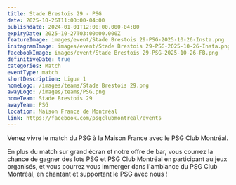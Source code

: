 ```yaml
---
title: Stade Brestois 29 - PSG
date: 2025-10-26T11:00:00-04:00
publishdate: 2024-01-01T12:00:00.000-04:00
expiryDate: 2025-10-27T03:00:00.000Z
featureImage: images/event/Stade Brestois 29-PSG-2025-10-26-Insta.png
instagramImage: images/event/Stade Brestois 29-PSG-2025-10-26-Insta.png
facebookImage: images/event/Stade Brestois 29-PSG-2025-10-26-FB.png
definitiveDate: true
categories: Match
eventType: match
shortDescription: Ligue 1
homeLogo: /images/teams/Stade Brestois 29.png
awayLogo: /images/teams/PSG.png
homeTeam: Stade Brestois 29
awayTeam: PSG
location: Maison France de Montréal
link: https://facebook.com/psgclubmontreal/events
---
```


Venez vivre le match du PSG à la Maison France avec le PSG Club Montréal.

En plus du match sur grand écran et notre offre de bar, vous courrez la chance de gagner des lots PSG et PSG Club Montréal en participant au jeux organisés, et vous pourrez vous immerger dans l'ambiance du PSG Club Montréal, en chantant et supportant le PSG avec nous !
